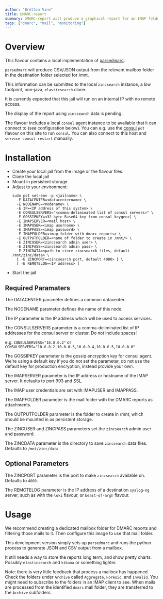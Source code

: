 ```yaml
---
author: "Bretton Vine"
title: DMARC-report
summary: DMARC-report will produce a graphical report for an IMAP folder with DMARC reports
tags: ["dmarc", "mail", "monitoring"]
---
```


# Overview

This flavour contains a local implementation of [parsedmarc](https://pypi.org/project/parsedmarc/).

`parsedmarc` will produce CSV/JSON output from the relevant mailbox folder in the destination folder selected for /mnt.

This information can be submitted to the local `zincsearch` instance, a low footprint, non-java, `elasticsearch` clone.

It is currently expected that this jail will run on an internal IP with no remote access.

The display of the report using `zincsearch` data is pending.

The flavour includes a local ```consul``` agent instance to be available that it can connect to (see configuration below). You can e.g. use the [consul](https://potluck.honeyguide.net/blog/consul/) ```pot``` flavour on this site to run ```consul```. You can also connect to this host and ```service consul restart``` manually.

# Installation

* Create your local jail from the image or the flavour files.
* Clone the local jail
* Mount in persistent storage
* Adjust to your environment:
  ```
  sudo pot set-env -p <jailname> \
    -E DATACENTER=<datacentername> \
    -E NODENAME=<nodename> \
    -E IP=<IP address of this system> \
    -E CONSULSERVERS="<comma-deliminated list of consul servers>" \
    -E GOSSIPKEY=<32 byte Base64 key from consul keygen>] \
    -E IMAPSERVER=<mail host> \
    -E IMAPUSER=<imap username> \
    -E IMAPPASS=<imap password> \
    -E IMAPFOLDER=<imap folder with dmarc reports> \
    -E OUTPUTFOLDER=<name of folder to create in /mnt/> \
    -E ZINCUSER=<zincsearch admin user> \
    -E ZINCPASS=<zincsearch admin pass> \
    -E ZINCDATA=<path to store zincsearch files, default /mnt/zinc/data> \
    [ -E ZINCPORT=<zincsearch port, default 4080> ] \
    [ -E REMOTELOG=<IP address> ]
  ```
* Start the jail

## Required Paramaters
The DATACENTER parameter defines a common datacenter.

The NODENAME parameter defines the name of this node.

The IP parameter is the IP address which will be used to access services.

The CONSULSERVERS parameter is a comma-deliminated list of IP addresses for the consul server or cluster. Do not include spaces!

e.g. ```CONSULSERVERS="10.0.0.2"``` or ```CONSULSERVERS="10.0.0.2,10.0.0.3,10.0.0.4,10.0.0.5,10.0.0.6"```

The GOSSIPKEY parameter is the gossip encryption key for consul agent. We're using a default key if you do not set the parameter, do not use the default key for production encryption, instead provide your own.

The IMAPSERVER parameter is the IP address or hostname of the IMAP server. It defaults to port 993 and SSL.

The IMAP user credentials are set with IMAPUSER and IMAPPASS.

The IMAPFOLDER parameter is the mail folder with the DMARC reports as attachments. 

The OUTPUTFOLDER parameter is the folder to create in /mnt, which should be mounted in as persistent storage.

The ZINCUSER and ZINCPASS parameters set the `zincsearch` admin user and password.

The ZINCDATA parameter is the directory to save `zincsearch` data files. Defaults to `/mnt/zinc/data`.

## Optional Parameters

The ZINCPORT parameter is the port to make `zincsearch` available on. Defaults to `4080`.

The REMOTELOG parameter is the IP address of a destination ```syslog-ng``` server, such as with the ```loki``` flavour, or ```beast-of-argh``` flavour.

# Usage

We recommend creating a dedicated mailbox folder for DMARC reports and filtering those mails to it. Then configure this image to use that mail folder.

This development version simply sets up `parsedmarc` and runs the python process to generate JSON and CSV output from a mailbox.

It still needs a way to store the reports long term, and show pretty charts. Possibly `elasticsearch` and `kibana` or something lighter.

Note: there is very little feedback that process a mailbox has happened. Check the folders under `Archive` called `Aggregate`, `Foresic`, and `Invalid`. You might need to subscribe to the folders in an IMAP client to see. When mails are processed from the identified `dmarc` mail folder, they are transferred to the `Archive` subfolders.
